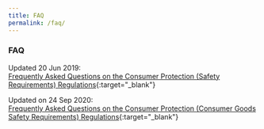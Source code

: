 ```yaml
---
title: FAQ
permalink: /faq/
---
```

### **FAQ**
Updated 20 Jun 2019:<br>
[Frequently Asked Questions on the Consumer Protection (Safety Requirements) Regulations](/images/cpsr-resources/faqs-cps-revised.pdf){:target="_blank"}

Updated on 24 Sep 2020:<br>
[Frequently Asked Questions on the Consumer Protection (Consumer Goods Safety Requirements) Regulations](/images/cgsr-resources/faqs-cgsr-revised.pdf){:target="_blank"}
